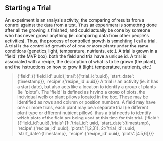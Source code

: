 ## Starting a Trial
An experiment is an analysis activity, the comparing of results from a control against the data from a test.  Thus an experiment is something done after all the growing is finished, and could actually be done by someone who has never grown anything (ie. comparing data from other people's activities).  Thus, the process of controlled growth is somehting I call a trial.  A trial is the controlled growth of of one or more plants under the same conditions (genetics, light, temperature, nutrients, etc.).
A trial is grown in a 'field' (the MVP box), both the field and trial have a unique id.  A trial is associated with a recipe, the description of what is to be grown (the plant), and the instructions on how to grow it (light, temperature, nutrients, etc.)
> {'field':{{'field_id':uuid},'trial':{{'trial_id':uuid}, 'start_date':{timestamp}}, 'recipe':{'recipe_id':uuid}}
A trial is an activity (ie. it has a start date), but also acts like a location to identify a group of plants (ie. 'plots').  The 'field' is defined as having a group of plots, the individual wells or plant pillows located in the box.  These may be identified as rows and column or position numbers.  A field may have one or more trials, each plant may be a separate trial (ie different plant type or different nutrient pillow); thus a trial needs to identify which plots of the field are being used at this time for this trial. 
> {'field':{{'field_id':uuid},'trials':{1:{'trial_id': uuid, 'start_date':{timestamp}, 'recipe':{'recipe_id':uuid}, 'plots':[1,2,3]}, 2:{'trial_id': uuid, 'start_date':{timestamp}, 'recipe':{'recipe_id':uuid}, 'plots':[4,5,6]}}}